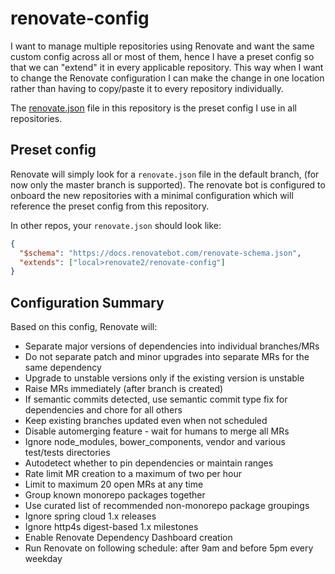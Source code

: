 # renovate-config

I want to manage multiple repositories using Renovate and want the same custom
config across all or most of them, hence I have a preset config so that we can
"extend" it in every applicable repository. This way when I want to change the
Renovate configuration I can make the change in one location rather than having
to copy/paste it to every repository individually.

The [renovate.json](./renovate.json) file in this repository is the preset
config I use in all repositories.

## Preset config

Renovate will simply look for a `renovate.json` file in the default branch,
(for now only the master branch is supported). The renovate bot is configured
to onboard the new repositories with a minimal configuration which will
reference the preset config from this repository.

In other repos, your `renovate.json` should look like:

```json
{
  "$schema": "https://docs.renovatebot.com/renovate-schema.json",
  "extends": ["local>renovate2/renovate-config"]
}
```

## Configuration Summary

Based on this config, Renovate will:

- Separate major versions of dependencies into individual branches/MRs
- Do not separate patch and minor upgrades into separate MRs for the same
  dependency
- Upgrade to unstable versions only if the existing version is unstable
- Raise MRs immediately (after branch is created)
- If semantic commits detected, use semantic commit type fix for dependencies
  and chore for all others
- Keep existing branches updated even when not scheduled
- Disable automerging feature - wait for humans to merge all MRs
- Ignore node_modules, bower_components, vendor and various test/tests
  directories
- Autodetect whether to pin dependencies or maintain ranges
- Rate limit MR creation to a maximum of two per hour
- Limit to maximum 20 open MRs at any time
- Group known monorepo packages together
- Use curated list of recommended non-monorepo package groupings
- Ignore spring cloud 1.x releases
- Ignore http4s digest-based 1.x milestones
- Enable Renovate Dependency Dashboard creation
- Run Renovate on following schedule: after 9am and before 5pm every weekday
